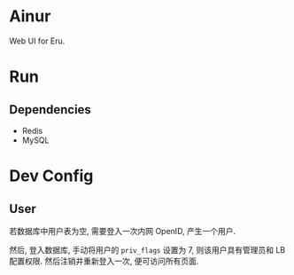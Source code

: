 # Ainur

Web UI for Eru.

# Run

## Dependencies

* Redis
* MySQL

# Dev Config

## User

若数据库中用户表为空, 需要登入一次内网 OpenID, 产生一个用户.

然后, 登入数据库, 手动将用户的 `priv_flags` 设置为 7, 则该用户具有管理员和 LB 配置权限. 然后注销并重新登入一次, 便可访问所有页面.
